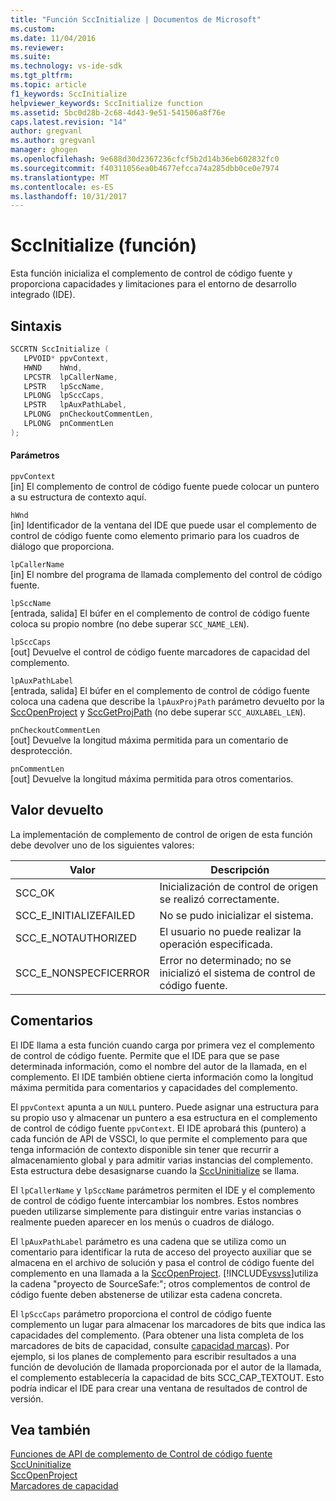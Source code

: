 ```yaml
---
title: "Función SccInitialize | Documentos de Microsoft"
ms.custom: 
ms.date: 11/04/2016
ms.reviewer: 
ms.suite: 
ms.technology: vs-ide-sdk
ms.tgt_pltfrm: 
ms.topic: article
f1_keywords: SccInitialize
helpviewer_keywords: SccInitialize function
ms.assetid: 5bc0d28b-2c68-4d43-9e51-541506a8f76e
caps.latest.revision: "14"
author: gregvanl
ms.author: gregvanl
manager: ghogen
ms.openlocfilehash: 9e688d30d2367236cfcf5b2d14b36eb602832fc0
ms.sourcegitcommit: f40311056ea0b4677efcca74a285dbb0ce0e7974
ms.translationtype: MT
ms.contentlocale: es-ES
ms.lasthandoff: 10/31/2017
---
```

# <a name="sccinitialize-function"></a>SccInitialize (función)
Esta función inicializa el complemento de control de código fuente y proporciona capacidades y limitaciones para el entorno de desarrollo integrado (IDE).  
  
## <a name="syntax"></a>Sintaxis  
  
```cpp  
SCCRTN SccInitialize (  
   LPVOID* ppvContext,  
   HWND    hWnd,  
   LPCSTR  lpCallerName,  
   LPSTR   lpSccName,  
   LPLONG  lpSccCaps,  
   LPSTR   lpAuxPathLabel,  
   LPLONG  pnCheckoutCommentLen,  
   LPLONG  pnCommentLen  
);  
```  
  
#### <a name="parameters"></a>Parámetros  
 `ppvContext`  
 [in] El complemento de control de código fuente puede colocar un puntero a su estructura de contexto aquí.  
  
 `hWnd`  
 [in] Identificador de la ventana del IDE que puede usar el complemento de control de código fuente como elemento primario para los cuadros de diálogo que proporciona.  
  
 `lpCallerName`  
 [in] El nombre del programa de llamada complemento del control de código fuente.  
  
 `lpSccName`  
 [entrada, salida] El búfer en el complemento de control de código fuente coloca su propio nombre (no debe superar `SCC_NAME_LEN`).  
  
 `lpSccCaps`  
 [out] Devuelve el control de código fuente marcadores de capacidad del complemento.  
  
 `lpAuxPathLabel`  
 [entrada, salida] El búfer en el complemento de control de código fuente coloca una cadena que describe la `lpAuxProjPath` parámetro devuelto por la [SccOpenProject](../extensibility/sccopenproject-function.md) y [SccGetProjPath](../extensibility/sccgetprojpath-function.md) (no debe superar `SCC_AUXLABEL_LEN`).  
  
 `pnCheckoutCommentLen`  
 [out] Devuelve la longitud máxima permitida para un comentario de desprotección.  
  
 `pnCommentLen`  
 [out] Devuelve la longitud máxima permitida para otros comentarios.  
  
## <a name="return-value"></a>Valor devuelto  
 La implementación de complemento de control de origen de esta función debe devolver uno de los siguientes valores:  
  
|Valor|Descripción|  
|-----------|-----------------|  
|SCC_OK|Inicialización de control de origen se realizó correctamente.|  
|SCC_E_INITIALIZEFAILED|No se pudo inicializar el sistema.|  
|SCC_E_NOTAUTHORIZED|El usuario no puede realizar la operación especificada.|  
|SCC_E_NONSPECFICERROR|Error no determinado; no se inicializó el sistema de control de código fuente.|  
  
## <a name="remarks"></a>Comentarios  
 El IDE llama a esta función cuando carga por primera vez el complemento de control de código fuente. Permite que el IDE para que se pase determinada información, como el nombre del autor de la llamada, en el complemento. El IDE también obtiene cierta información como la longitud máxima permitida para comentarios y capacidades del complemento.  
  
 El `ppvContext` apunta a un `NULL` puntero. Puede asignar una estructura para su propio uso y almacenar un puntero a esa estructura en el complemento de control de código fuente `ppvContext`. El IDE aprobará this (puntero) a cada función de API de VSSCI, lo que permite el complemento para que tenga información de contexto disponible sin tener que recurrir a almacenamiento global y para admitir varias instancias del complemento. Esta estructura debe desasignarse cuando la [SccUninitialize](../extensibility/sccuninitialize-function.md) se llama.  
  
 El `lpCallerName` y `lpSccName` parámetros permiten el IDE y el complemento de control de código fuente intercambiar los nombres. Estos nombres pueden utilizarse simplemente para distinguir entre varias instancias o realmente pueden aparecer en los menús o cuadros de diálogo.  
  
 El `lpAuxPathLabel` parámetro es una cadena que se utiliza como un comentario para identificar la ruta de acceso del proyecto auxiliar que se almacena en el archivo de solución y pasa el control de código fuente del complemento en una llamada a la [SccOpenProject](../extensibility/sccopenproject-function.md). [!INCLUDE[vsvss](../extensibility/includes/vsvss_md.md)]utiliza la cadena "proyecto de SourceSafe:"; otros complementos de control de código fuente deben abstenerse de utilizar esta cadena concreta.  
  
 El `lpSccCaps` parámetro proporciona el control de código fuente complemento un lugar para almacenar los marcadores de bits que indica las capacidades del complemento. (Para obtener una lista completa de los marcadores de bits de capacidad, consulte [capacidad marcas](../extensibility/capability-flags.md)). Por ejemplo, si los planes de complemento para escribir resultados a una función de devolución de llamada proporcionada por el autor de la llamada, el complemento establecería la capacidad de bits SCC_CAP_TEXTOUT. Esto podría indicar el IDE para crear una ventana de resultados de control de versión.  
  
## <a name="see-also"></a>Vea también  
 [Funciones de API de complemento de Control de código fuente](../extensibility/source-control-plug-in-api-functions.md)   
 [SccUninitialize](../extensibility/sccuninitialize-function.md)   
 [SccOpenProject](../extensibility/sccopenproject-function.md)   
 [Marcadores de capacidad](../extensibility/capability-flags.md)